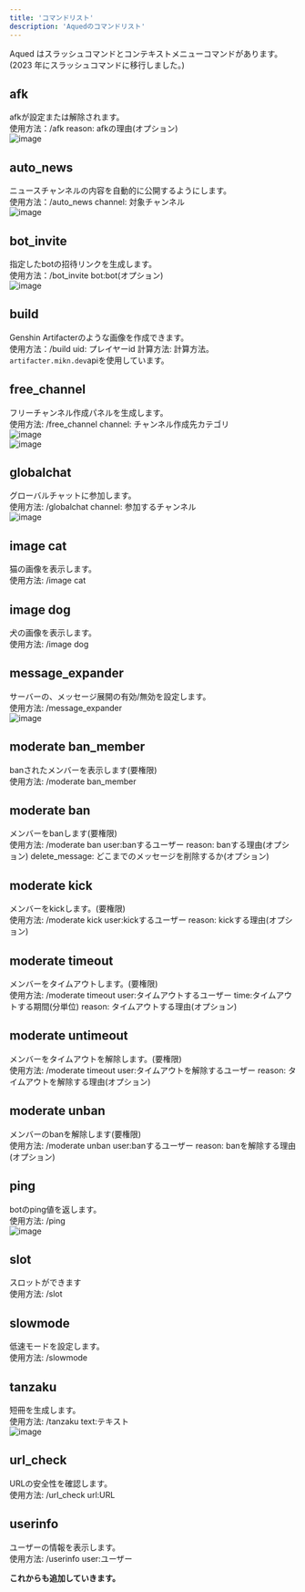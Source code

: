 ```yaml
---
title: 'コマンドリスト'
description: 'Aquedのコマンドリスト'
---
```


Aqued はスラッシュコマンドとコンテキストメニューコマンドがあります。(2023 年にスラッシュコマンドに移行しました。)<br />
## afk
afkが設定または解除されます。<br/>
使用方法：/afk reason: afkの理由(オプション)<br/>
![image](https://github.com/aqued-dev/website/assets/78240988/432317cc-b826-4fe6-a6da-f0f0945046b2)
## auto_news
ニュースチャンネルの内容を自動的に公開するようにします。<br/>
使用方法：/auto_news channel: 対象チャンネル<br/>
![image](https://github.com/aqued-dev/website/assets/78240988/379a63ac-3e64-482b-8c6f-6a9b0bb65594)
## bot_invite
指定したbotの招待リンクを生成します。<br/>
使用方法：/bot_invite bot:bot(オプション)<br/>
![image](https://github.com/aqued-dev/website/assets/78240988/dd2317df-e50e-4b7f-ba4e-009eea6e264f)
## build
Genshin Artifacterのような画像を作成できます。<br/>
使用方法：/build uid: プレイヤーid 計算方法: 計算方法。<br/>
`artifacter.mikn.dev`apiを使用しています。<br/>
## free_channel
フリーチャンネル作成パネルを生成します。<br/>
使用方法: /free_channel channel: チャンネル作成先カテゴリ<br/>
![image](https://github.com/aqued-dev/website/assets/78240988/e41e3958-0e90-445f-92a1-1967894afd2c)<br/>
![image](https://github.com/aqued-dev/website/assets/78240988/a9fec460-f75b-4efd-96ad-e59fbea2aee7)
## globalchat
グローバルチャットに参加します。<br/>
使用方法: /globalchat channel: 参加するチャンネル<br/>
![image](https://github.com/aqued-dev/website/assets/78240988/bceecf46-65fb-404b-b27b-5b940a111d43)
## image cat
猫の画像を表示します。<br/>
使用方法: /image cat
## image dog
犬の画像を表示します。<br/>
使用方法: /image dog
## message_expander
サーバーの、メッセージ展開の有効/無効を設定します。<br/>
使用方法: /message_expander<br/>
![image](https://github.com/aqued-dev/website/assets/78240988/df8921e3-e305-4803-88a8-123bd1c776ba)
## moderate ban_member
banされたメンバーを表示します(要権限)<br/>
使用方法: /moderate ban_member
## moderate ban
メンバーをbanします(要権限)<br/>
使用方法: /moderate ban user:banするユーザー reason: banする理由(オプション) delete_message: どこまでのメッセージを削除するか(オプション)
## moderate kick
メンバーをkickします。(要権限)<br/>
使用方法: /moderate kick user:kickするユーザー reason: kickする理由(オプション) 
## moderate timeout
メンバーをタイムアウトします。(要権限)<br/>
使用方法: /moderate timeout user:タイムアウトするユーザー time:タイムアウトする期間(分単位) reason: タイムアウトする理由(オプション)
## moderate untimeout
メンバーをタイムアウトを解除します。(要権限)<br/>
使用方法: /moderate timeout user:タイムアウトを解除するユーザー reason: タイムアウトを解除する理由(オプション)
## moderate unban
メンバーのbanを解除します(要権限)<br/>
使用方法: /moderate unban user:banするユーザー reason: banを解除する理由(オプション) 
## ping
botのping値を返します。<br/>
使用方法: /ping<br/>
![image](https://github.com/user-attachments/assets/57da0c9f-5586-4ad2-a995-ddd28525132c)
## slot
スロットができます<br/>
使用方法: /slot
## slowmode
低速モードを設定します。<br/>
使用方法: /slowmode
## tanzaku
短冊を生成します。<br/>
使用方法: /tanzaku text:テキスト<br/>
![image](https://github.com/user-attachments/assets/a8872bbc-4e3d-4ab6-813f-049ff164b5d8)
## url_check
URLの安全性を確認します。<br/>
使用方法: /url_check url:URL
## userinfo
ユーザーの情報を表示します。<br/>
使用方法: /userinfo user:ユーザー

**これからも追加していきます。**
